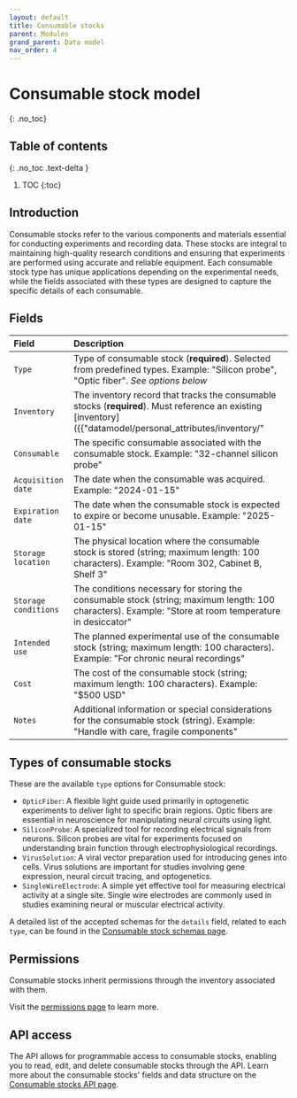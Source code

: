 ```yaml
---
layout: default
title: Consumable stocks
parent: Modules
grand_parent: Data model
nav_order: 4
---
```


# Consumable stock model
{: .no_toc}

## Table of contents
{: .no_toc .text-delta }

1. TOC
{:toc}

## Introduction

Consumable stocks refer to the various components and materials essential for conducting experiments and recording data. These stocks are integral to maintaining high-quality research conditions and ensuring that experiments are performed using accurate and reliable equipment. Each consumable stock type has unique applications depending on the experimental needs, while the fields associated with these types are designed to capture the specific details of each consumable.

## Fields

| Field | Description |
|:------|:------------|
| `Type` | Type of consumable stock (**required**). Selected from predefined types. Example: "Silicon probe", "Optic fiber". *See options below* |
| `Inventory` | The inventory record that tracks the consumable stocks (**required**). Must reference an existing [inventory]({{"datamodel/personal_attributes/inventory/"|absolute_url}}). Example: "Lab supplies inventory" |
| `Consumable` | The specific consumable associated with the consumable stock. Example: "32-channel silicon probe" |
| `Acquisition date` | The date when the consumable was acquired. Example: "2024-01-15" |
| `Expiration date` | The date when the consumable stock is expected to expire or become unusable. Example: "2025-01-15" |
| `Storage location` | The physical location where the consumable stock is stored (string; maximum length: 100 characters). Example: "Room 302, Cabinet B, Shelf 3" |
| `Storage conditions` | The conditions necessary for storing the consumable stock (string; maximum length: 100 characters). Example: "Store at room temperature in desiccator" |
| `Intended use` | The planned experimental use of the consumable stock (string; maximum length: 100 characters). Example: "For chronic neural recordings" |
| `Cost` | The cost of the consumable stock (string; maximum length: 100 characters). Example: "$500 USD" |
| `Notes` | Additional information or special considerations for the consumable stock (string). Example: "Handle with care, fragile components" |


## Types of consumable stocks

These are the available `type` options for Consumable stock:

- `OpticFiber`: A flexible light guide used primarily in optogenetic experiments to deliver light to specific brain regions. Optic fibers are essential in neuroscience for manipulating neural circuits using light.
- `SiliconProbe`: A specialized tool for recording electrical signals from neurons. Silicon probes are vital for experiments focused on understanding brain function through electrophysiological recordings.
- `VirusSolution`: A viral vector preparation used for introducing genes into cells. Virus solutions are important for studies involving gene expression, neural circuit tracing, and optogenetics.
- `SingleWireElectrode`: A simple yet effective tool for measuring electrical activity at a single site. Single wire electrodes are commonly used in studies examining neural or muscular electrical activity.

A detailed list of the accepted schemas for the `details` field, related to each `type`, can be found in the [Consumable stock schemas page]({{"/datamodel/schemas/consumablestock/"|absolute_url}}).


## Permissions

Consumable stocks inherit permissions through the inventory associated with them.

Visit the [permissions page]({{"datamodel/permissions/"|absolute_url}}) to learn more. 

## API access

The API allows for programmable access to consumable stocks, enabling you to read, edit, and delete consumable stocks through the API. Learn more about the consumable stocks' fields and data structure on the [Consumable stocks API page]({{"api/modules/consumablestock/"|absolute_url}}).